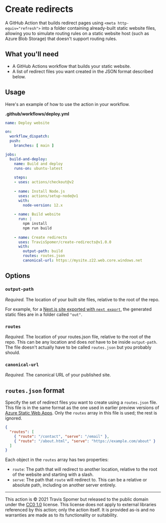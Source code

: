 # Create redirects

A GitHub Action that builds redirect pages using `<meta http-equiv="refresh">` into a folder containing already-built static website files, allowing you to simulate routing rules on a static website host (such as Azure Blob Storage) that doesn't support routing rules.

## What you'll need

* A GitHub Actions workflow that builds your static website.
* A list of redirect files you want created in the JSON format described below.

## Usage

Here's an example of how to use the action in your workflow.

**.github/workflows/deploy.yml**

```yaml
name: Deploy website

on:
  workflow_dispatch:
  push:
    branches: [ main ]

jobs:
  build-and-deploy:
    name: Build and deploy
    runs-on: ubuntu-latest
    
    steps:
    - uses: actions/checkout@v2
      
    - name: Install Node.js
      uses: actions/setup-node@v1
      with:
        node-version: 12.x
      
    - name: Build website
      run: |
        npm install
        npm run build
        
    - name: Create redirects
      uses: TravisSpomer/create-redirects@v1.0.0
      with:
        output-path: build
        routes: routes.json
        canonical-url: https://mysite.z22.web.core.windows.net
```

## Options

### `output-path`

*Required.* The location of your built site files, relative to the root of the repo.

For example, for a [Next.js site exported with `next export`](https://nextjs.org/docs/advanced-features/static-html-export), the generated static files are in a folder called `"out"`.

### `routes`

*Required.* The location of your routes.json file, relative to the root of the repo. This can be any location and does *not* have to be inside `output-path`. The file doesn't actually have to be called `routes.json` but you probably should.

### `canonical-url`

*Required.* The canonical URL of your published site.

## `routes.json` format

Specify the set of redirect files you want to create using a `routes.json` file. This file is in the same format as the one used in earlier preview versions of [Azure Static Web Apps](https://docs.microsoft.com/en-us/azure/static-web-apps/routes#example-route-file). Only the `routes` array in this file is used; the rest is ignored.

```json
{
  "routes": [
    { "route": "/contact", "serve": "/email" },
    { "route": "/about.html", "serve": "https://example.com/about" }
  ]
}
```

Each object in the `routes` array has two properties:

* `route`: The path that will redirect to another location, relative to the root of the website and starting with a slash.
* `serve`: The path that `route` will redirect to. This can be a relative or absolute path, including on another server entirely.

---

This action is © 2021 Travis Spomer but released to the public domain under the [CC0 1.0](https://creativecommons.org/publicdomain/zero/1.0) license. This license does not apply to external libraries referenced by this action; only the action itself. It is provided as-is and no warranties are made as to its functionality or suitability.
